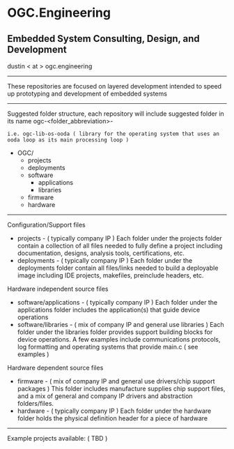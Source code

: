 # OGC.Engineering
## Embedded System Consulting, Design, and Development

dustin < at > ogc.engineering

---
These repositories are focused on layered development intended to speed up prototyping and development of embedded systems

---
Suggested folder structure, each repository will include suggested folder in its name ogc-<folder_abbreviation>-<name>
    
    i.e. ogc-lib-os-ooda ( library for the operating system that uses an ooda loop as its main processing loop )
- OGC/
    - projects
    - deployments
    - software
        - applications
        - libraries
    - firmware
    - hardware
---

Configuration/Support files
- projects - ( typically company IP ) Each folder under the projects folder contain a collection of all files needed to fully define a project including documentation, designs, analysis tools, certifications, etc.
- deployments - ( typically company IP ) Each folder under the deployments folder contain all files/links needed to build a deployable image including IDE projects, makefiles, preinclude headers, etc.

Hardware independent source files
- software/applications - ( typically company IP ) Each folder under the applications folder includes the application(s) that guide device operations
- software/libraries - ( mix of company IP and general use libraries ) Each folder under the libraries folder provides support building blocks for device operations.  A few examples include communications protocols, log formatting and operating systems that provide main.c ( see examples )

Hardware dependent source files
- firmware - ( mix of company IP and general use drivers/chip support packages ) This folder includes manufacture supplies chip support files, and a mix of general and company IP drivers and abstraction folders/files.
- hardware - ( typically company IP ) Each folder under the hardware folder holds the physical definition header for a piece of hardware
---

Example projects available: ( TBD )